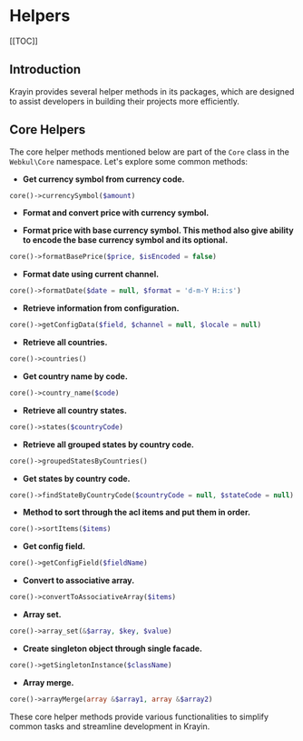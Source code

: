 # Helpers

[[TOC]]

## Introduction

Krayin provides several helper methods in its packages, which are designed to assist developers in building their projects more efficiently.

## Core Helpers

The core helper methods mentioned below are part of the `Core` class in the `Webkul\Core` namespace. Let's explore some common methods:

- **Get currency symbol from currency code.**

```php
core()->currencySymbol($amount)
```

- **Format and convert price with currency symbol.**

- **Format price with base currency symbol. This method also give ability to encode the base currency symbol and its optional.**

```php
core()->formatBasePrice($price, $isEncoded = false)
```
- **Format date using current channel.**

```php
core()->formatDate($date = null, $format = 'd-m-Y H:i:s')
```

- **Retrieve information from configuration.**

```php
core()->getConfigData($field, $channel = null, $locale = null)
```

- **Retrieve all countries.**

```php
core()->countries()
```

- **Get country name by code.**

```php
core()->country_name($code)
```   

- **Retrieve all country states.**

```php
core()->states($countryCode)
```

- **Retrieve all grouped states by country code.**

```php
core()->groupedStatesByCountries()
```

- **Get states by country code.**

```php
core()->findStateByCountryCode($countryCode = null, $stateCode = null)
```

- **Method to sort through the acl items and put them in order.**

```php
core()->sortItems($items)
```

- **Get config field.**

```php
core()->getConfigField($fieldName)
```   

- **Convert to associative array.**

```php
core()->convertToAssociativeArray($items)
```

- **Array set.**

```php
core()->array_set(&$array, $key, $value)
```

- **Create singleton object through single facade.**

```php
core()->getSingletonInstance($className)
```

- **Array merge.**

```php
core()->arrayMerge(array &$array1, array &$array2)
``` 

These core helper methods provide various functionalities to simplify common tasks and streamline development in Krayin.